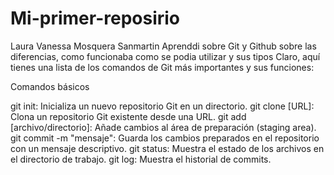 # Mi-primer-reposirio
Laura Vanessa Mosquera Sanmartin
Aprenddi sobre Git y Github sobre las diferencias, como funcionaba como se podia utilizar y sus tipos 
Claro, aquí tienes una lista de los comandos de Git más importantes y sus funciones:

Comandos básicos

git init: Inicializa un nuevo repositorio Git en un directorio.
git clone [URL]: Clona un repositorio Git existente desde una URL.
git add [archivo/directorio]: Añade cambios al área de preparación (staging area).
git commit -m "mensaje": Guarda los cambios preparados en el repositorio con un mensaje descriptivo.
git status: Muestra el estado de los archivos en el directorio de trabajo.
git log: Muestra el historial de commits.

